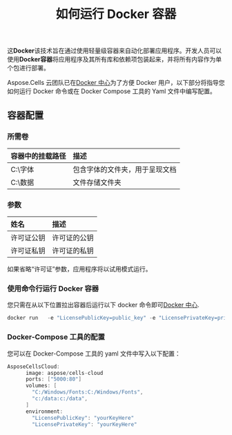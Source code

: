 ﻿---
title: 如何运行 Docker 容器
second_title: Aspose.Cells Cloud Documen
type: docs
url: /zh/getting-started/how-to-run-docker-container/
aliases: [/how-to-run-docker-container/]
description: 如何运行 Docker Aspose.Cells Cloud 容器。Aspose.Cells Cloud 支持 Excel 创建、转换、合并、拆分、保护、内部对象操作等
weight: 100
kwords: Excel、Office 云、REST API、电子表格、PDF、CSV、Json、Markdown、如何运行 Docker 容器
---
这**Docker**该技术旨在通过使用轻量级容器来自动化部署应用程序。开发人员可以使用**Docker容器**将应用程序及其所有库和依赖项包装起来，并将所有内容作为单个包进行部署。

 Aspose.Cells 云团队已在[Docker 中心](https://hub.docker.com/r/aspose/cells-cloud)为了方便 Docker 用户，以下部分将指导您如何运行 Docker 命令或在 Docker Compose 工具的 Yaml 文件中编写配置。

## 容器配置

### 所需卷

|容器中的挂载路径|描述|
|:- |:- |
|C:\字体|包含字体的文件夹，用于呈现文档|
|C:\数据|文件存储文件夹|

### 参数

|姓名|描述|
|:- |:- |
|许可证公钥|许可证的公钥|
|许可证私钥|许可证的私钥|

如果省略“许可证”参数，应用程序将以试用模式运行。

### 使用命令行运行 Docker 容器

您只需在从以下位置拉出容器后运行以下 docker 命令即可[Docker 中心](https://href.li/?https://hub.docker.com/r/aspose/cells-cloud).

```JAVA
docker run   -e "LicensePublicKey=public_key" -e "LicensePrivateKey=private_key" -v c:/data:c:/data  -v C:/Windows/Fonts:C:/Windows/Fonts -p 80:5000   aspose/cells-cloud
```

### Docker-Compose 工具的配置

您可以在 Docker-Compose 工具的 yaml 文件中写入以下配置：

```JAVA
AsposeCellsCloud:
      image: aspose/cells-cloud
      ports: ["5000:80"]
      volumes: [
        "C:/Windows/Fonts:C:/Windows/Fonts",
        "c:/data:c:/data",
      ]
      environment:
        "LicensePublicKey": "yourKeyHere"
        "LicensePrivateKey": "yourKeyHere"
```
